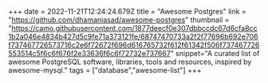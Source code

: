 +++
date = 2022-11-21T12:24:24.679Z
title = "Awesome Postgres"
link = "https://github.com/dhamaniasad/awesome-postgres"
thumbnail = "https://camo.githubusercontent.com/1877deecf0e307dbbccdc67d6cfa8cc1b2a046e4834b427d5c9fe71a373121fe/68747470733a2f2f77696b692e706f737467726573716c2e6f72672f696d616765732f612f61342f506f737467726553514c5f6c6f676f2e33636f6c6f72732e737667"
snippet="A curated list of awesome PostgreSQL software, libraries, tools and resources, inspired by awesome-mysql."
tags = ["database","awesome-list"]
+++
